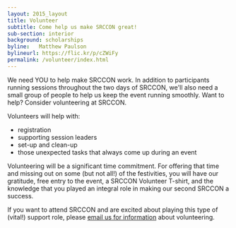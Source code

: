 ```yaml
---
layout: 2015_layout
title: Volunteer
subtitle: Come help us make SRCCON great!
sub-section: interior
background: scholarships
byline:   Matthew Paulson
bylineurl: https://flic.kr/p/cZWiFy
permalink: /volunteer/index.html
---
```

We need YOU to help make SRCCON work. In addition to participants running sessions throughout the two days of SRCCON, we'll also need a small group of people to help us keep the event running smoothly. Want to help? Consider volunteering at SRCCON.

Volunteers will help with:

* registration
* supporting session leaders
* set-up and clean-up
* those unexpected tasks that always come up during an event

Volunteering will be a significant time commitment. For offering that time and missing out on some (but not all!) of the festivities, you will have our gratitude, free entry to the event, a SRCCON Volunteer T-shirt, and the knowledge that you played an integral role in making our second SRCCON a success.

If you want to attend SRCCON and are excited about playing this type of (vital!) support role, please [email us for information](srccon@opennews.org) about volunteering.